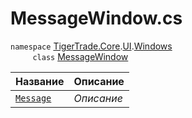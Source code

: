 
# MessageWindow.cs
`namespace` [TigerTrade.Core](../../../../TigerTrade.Core.md).[UI](../../../../TigerTrade.Core/UI.md).[Windows](../../../../TigerTrade.Core/UI/Windows.md)  
&nbsp;&nbsp;&nbsp;&nbsp;&nbsp;&nbsp;&nbsp;&nbsp;&nbsp;`class` [MessageWindow](../MessageWindow.cs.md)

| Название | Описание |
| --- | --- |
| [`Message`](./Свойства/Message.md) | *Описание* |
